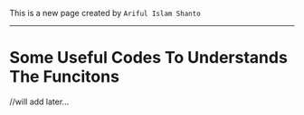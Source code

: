 This is a new page created by `Ariful Islam Shanto`

***

# Some Useful Codes To Understands The Funcitons

//will add later...
